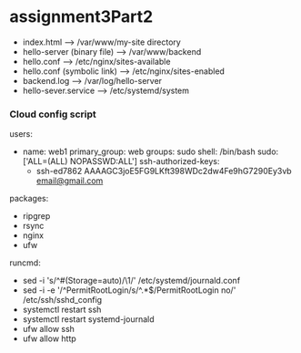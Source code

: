 # assignment3Part2

- index.html --> /var/www/my-site directory
- hello-server (binary file) --> /var/www/backend
- hello.conf --> /etc/nginx/sites-available
- hello.conf (symbolic link) --> /etc/nginx/sites-enabled
- backend.log --> /var/log/hello-server
- hello-sever.service --> /etc/systemd/system

### Cloud config script
users:
  - name: web1
    primary_group: web
    groups: sudo
    shell: /bin/bash
    sudo: ['ALL=(ALL) NOPASSWD:ALL']
    ssh-authorized-keys:
      - ssh-ed7862 AAAAGC3joE5FG9LKft398WDc2dw4Fe9hG7290Ey3vb email@gmail.com

packages:
  - ripgrep
  - rsync
  - nginx
  - ufw

runcmd:
  - sed -i 's/^#\(Storage=auto\)/\1/' /etc/systemd/journald.conf
  - sed -i -e '/^PermitRootLogin/s/^.*$/PermitRootLogin no/' /etc/ssh/sshd_config
  - systemctl restart ssh
  - systemctl restart systemd-journald
  - ufw allow ssh
  - ufw allow http
